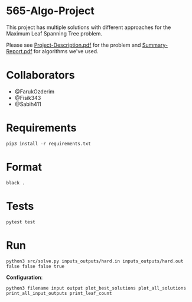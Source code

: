 # 565-Algo-Project

This project has multiple solutions with different approaches for the Maximum Leaf Spanning Tree problem.

Please see [Project-Description.pdf](Project-Description.pdf) for the problem and [Summary-Report.pdf](Summary-Report.pdf) for algorithms we've used.

# Collaborators

- @FarukOzderim
- @Fisik343 
- @Sabih411

# Requirements

```
pip3 install -r requirements.txt
```

# Format

```
black .
```

# Tests

```
pytest test
```

# Run

```
python3 src/solve.py inputs_outputs/hard.in inputs_outputs/hard.out false false false true
```

**Configuration**: 

`python3 filename input output plot_best_solutions plot_all_solutions print_all_input_outputs print_leaf_count`
